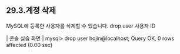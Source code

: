 
## 29.3.계정 삭제 
MySQL에 등록한 사용자를 삭제할 수 있습니다. 
drop user 사용자 ID 

| 콘솔 실습 화면 | 
mysql> drop user hojin@localhost; Query OK, 0 rows affected (0.00 sec) 
